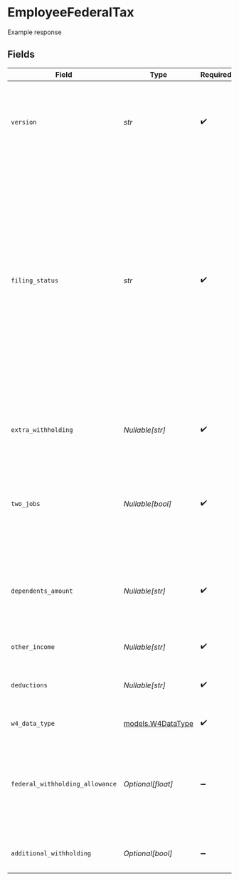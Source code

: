 # EmployeeFederalTax

Example response


## Fields

| Field                                                                                                                                                                                                                                                              | Type                                                                                                                                                                                                                                                               | Required                                                                                                                                                                                                                                                           | Description                                                                                                                                                                                                                                                        |
| ------------------------------------------------------------------------------------------------------------------------------------------------------------------------------------------------------------------------------------------------------------------ | ------------------------------------------------------------------------------------------------------------------------------------------------------------------------------------------------------------------------------------------------------------------ | ------------------------------------------------------------------------------------------------------------------------------------------------------------------------------------------------------------------------------------------------------------------ | ------------------------------------------------------------------------------------------------------------------------------------------------------------------------------------------------------------------------------------------------------------------ |
| `version`                                                                                                                                                                                                                                                          | *str*                                                                                                                                                                                                                                                              | :heavy_check_mark:                                                                                                                                                                                                                                                 | The current version of the object. See the [versioning guide](https://docs.gusto.com/embedded-payroll/docs/idempotency) for information on how to use this field.                                                                                                  |
| `filing_status`                                                                                                                                                                                                                                                    | *str*                                                                                                                                                                                                                                                              | :heavy_check_mark:                                                                                                                                                                                                                                                 | It determines which tax return form an individual will use and is an important factor in computing taxable income. One of:<br/>- Single<br/>- Married<br/>- Head of Household<br/>- Exempt from withholding<br/>- Married, but withhold as Single (does not apply to rev_2020_w4 form) |
| `extra_withholding`                                                                                                                                                                                                                                                | *Nullable[str]*                                                                                                                                                                                                                                                    | :heavy_check_mark:                                                                                                                                                                                                                                                 | An employee can request an additional amount to be withheld from each paycheck.                                                                                                                                                                                    |
| `two_jobs`                                                                                                                                                                                                                                                         | *Nullable[bool]*                                                                                                                                                                                                                                                   | :heavy_check_mark:                                                                                                                                                                                                                                                 | If there are only two jobs (i.e., you and your spouse each have a job, or you have two), you can set it to true.                                                                                                                                                   |
| `dependents_amount`                                                                                                                                                                                                                                                | *Nullable[str]*                                                                                                                                                                                                                                                    | :heavy_check_mark:                                                                                                                                                                                                                                                 | A dependent is a person other than the taxpayer or spouse who entitles the taxpayer to claim a dependency exemption.                                                                                                                                               |
| `other_income`                                                                                                                                                                                                                                                     | *Nullable[str]*                                                                                                                                                                                                                                                    | :heavy_check_mark:                                                                                                                                                                                                                                                 | Other income amount.                                                                                                                                                                                                                                               |
| `deductions`                                                                                                                                                                                                                                                       | *Nullable[str]*                                                                                                                                                                                                                                                    | :heavy_check_mark:                                                                                                                                                                                                                                                 | Deductions other than the standard deduction to reduce withholding.                                                                                                                                                                                                |
| `w4_data_type`                                                                                                                                                                                                                                                     | [models.W4DataType](../models/w4datatype.md)                                                                                                                                                                                                                       | :heavy_check_mark:                                                                                                                                                                                                                                                 | The version of w4 form.                                                                                                                                                                                                                                            |
| `federal_withholding_allowance`                                                                                                                                                                                                                                    | *Optional[float]*                                                                                                                                                                                                                                                  | :heavy_minus_sign:                                                                                                                                                                                                                                                 | *does not apply to rev_2020_w4 form*<br/><br/>An exemption from paying a certain amount of income tax.                                                                                                                                                             |
| `additional_withholding`                                                                                                                                                                                                                                           | *Optional[bool]*                                                                                                                                                                                                                                                   | :heavy_minus_sign:                                                                                                                                                                                                                                                 | *does not apply to rev_2020_w4 form*                                                                                                                                                                                                                               |